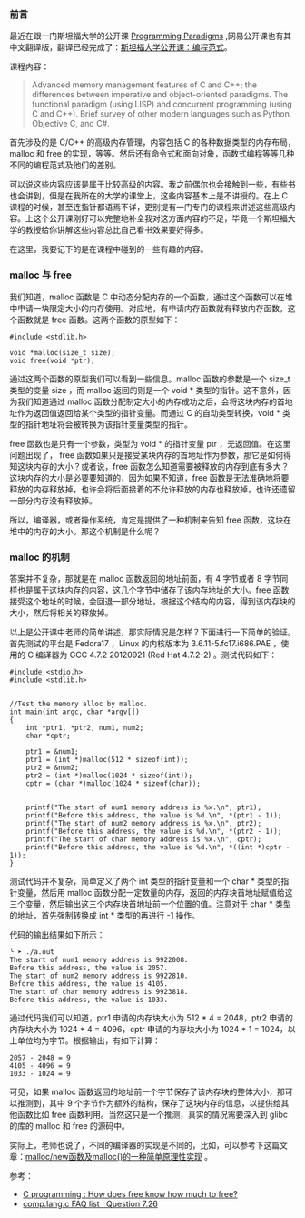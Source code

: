 ### 前言

最近在跟一门斯坦福大学的公开课 [Programming Paradigms](http://see.stanford.edu/see/courseInfo.aspx?coll=2d712634-2bf1-4b55-9a3a-ca9d470755ee) ,网易公开课也有其中文翻译版，翻译已经完成了：[斯坦福大学公开课：编程范式](http://v.163.com/special/opencourse/paradigms.html)。

课程内容：

>Advanced memory management features of C and C++; the differences between imperative and object-oriented paradigms. The functional paradigm (using LISP) and concurrent programming (using C and C++). Brief survey of other modern languages such as Python, Objective C, and C#.

首先涉及的是 C/C++ 的高级内存管理，内容包括 C 的各种数据类型的内存布局，malloc 和 free 的实现，等等。然后还有命令式和面向对象，函数式编程等等几种不同的编程范式及他们的差别。

可以说这些内容应该是属于比较高级的内容。我之前偶尔也会接触到一些，有些书也会讲到，但是在我所在的大学的课堂上，这些内容基本上是不讲授的。在上 C 课程的时候，甚至连指针都语焉不详，更别提有一门专门的课程来讲述这些高级内容。上这个公开课刚好可以完整地补全我对这方面内容的不足，毕竟一个斯坦福大学的教授给你讲解这些内容总比自己看书效果要好得多。

在这里，我要记下的是在课程中碰到的一些有趣的内容。

### malloc 与 free

我们知道，malloc 函数是 C 中动态分配内存的一个函数，通过这个函数可以在堆中申请一块限定大小的内存使用。对应地，有申请内存函数就有释放内存函数，这个函数就是 free 函数。这两个函数的原型如下：

    #include <stdlib.h>

    void *malloc(size_t size);
    void free(void *ptr);
    
通过这两个函数的原型我们可以看到一些信息。malloc 函数的参数是一个 size_t 类型的变量 size ，而 malloc 返回的则是一个 void * 类型的指针。这不意外，因为我们知道通过 malloc 函数分配制定大小的内存成功之后，会将这块内存的首地址作为返回值返回给某个类型的指针变量。而通过 C 的自动类型转换，void * 类型的指针地址将会被转换为该指针变量类型的指针。

free 函数也是只有一个参数，类型为 void * 的指针变量 ptr ，无返回值。在这里问题出现了， free 函数如果只是接受某块内存的首地址作为参数，那它是如何得知这块内存的大小？或者说，free 函数怎么知道需要被释放的内存到底有多大？这块内存的大小是必要要知道的，因为如果不知道，free 函数是无法准确地将要释放的内存释放掉，也许会将后面接着的不允许释放的内存也释放掉，也许还遗留一部分内存没有释放掉。

所以，编译器，或者操作系统，肯定是提供了一种机制来告知 free 函数，这块在堆中的内存的大小。那这个机制是什么呢？

### malloc 的机制

答案并不复杂，那就是在 malloc 函数返回的地址前面，有 4 字节或者 8 字节同样也是属于这块内存的内容，这几个字节中储存了该内存地址的大小。free 函数接受这个地址的时候，会回退一部分地址，根据这个结构的内容，得到该内存块的大小，然后将相关的释放掉。

以上是公开课中老师的简单讲述，那实际情况是怎样？下面进行一下简单的验证。首先测试的平台是 Fedora17 ，Linux 的内核版本为 3.6.11-5.fc17.i686.PAE ，使用的 C 编译器为 GCC 4.7.2 20120921 (Red Hat 4.7.2-2) 。测试代码如下：

    #include <stdio.h>
    #include <stdlib.h>
    
    
    //Test the memory alloc by malloc.
    int main(int argc, char *argv[])
    {
        int *ptr1, *ptr2, num1, num2;
        char *cptr;
    
        ptr1 = &num1;
        ptr1 = (int *)malloc(512 * sizeof(int));
        ptr2 = &num2;
        ptr2 = (int *)malloc(1024 * sizeof(int));
        cptr = (char *)malloc(1024 * sizeof(char));
    
    
        printf("The start of num1 memory address is %x.\n", ptr1);
        printf("Before this address, the value is %d.\n", *(ptr1 - 1));
        printf("The start of num2 memory address is %x.\n", ptr2);
        printf("Before this address, the value is %d.\n", *(ptr2 - 1));
        printf("The start of char memory address is %x.\n", cptr);
        printf("Before this address, the value is %d.\n", *((int *)cptr - 1));
    }
    
测试代码并不复杂，简单定义了两个 int 类型的指针变量和一个 char * 类型的指针变量，然后用 malloc 函数分配一定数量的内存，返回的内存块首地址赋值给这三个变量，然后输出这三个内存块首地址前一个位置的值。注意对于 char * 类型的地址，首先强制转换成 int * 类型的再进行 -1 操作。

代码的输出结果如下所示：

    ╰ ➤ ./a.out 
    The start of num1 memory address is 9922008.
    Before this address, the value is 2057.
    The start of num2 memory address is 9922810.
    Before this address, the value is 4105.
    The start of char memory address is 9923818.
    Before this address, the value is 1033.
    
通过代码我们可以知道，ptr1 申请的内存块大小为 512  * 4 = 2048，ptr2 申请的内存块大小为 1024 * 4 = 4096，cptr 申请的内存块大小为 1024 * 1 = 1024，以上单位均为字节。根据输出，有如下计算：

    2057 - 2048 = 9
    4105 - 4096 = 9
    1033 - 1024 = 9
    
可见，如果 malloc 函数返回的地址前一个字节保存了该内存块的整体大小，那可以推测到，其中 9 个字节作为额外的结构，保存了这块内存的信息，以提供给其他函数比如 free 函数利用。当然这只是一个推测，真实的情况需要深入到 glibc 的库的 malloc 和 free 的源码中。

实际上，老师也说了，不同的编译器的实现是不同的，比如，可以参考下这篇文章：[malloc/new函数及malloc()的一种简单原理性实现](http://www.cnblogs.com/sinaxyz/archive/2012/08/20/2647631.html) 。

参考：

* [C programming : How does free know how much to free?](http://stackoverflow.com/questions/1518711/c-programming-how-does-free-know-how-much-to-free)
* [comp.lang.c FAQ list · Question 7.26](http://c-faq.com/malloc/freesize.html)
